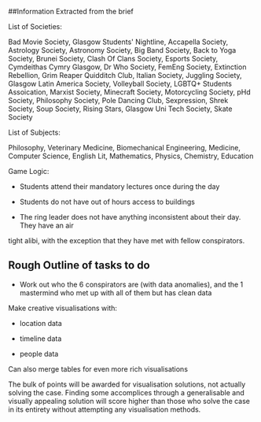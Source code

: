 ##Information Extracted from the brief

List of Societies:

Bad Movie Society, Glasgow Students' Nightline, Accapella Society, Astrology Society,
Astronomy Society, Big Band Society, Back to Yoga Society, Brunei Society, Clash Of Clans
Society, Esports Society, Cymdeithas Cymry Glasgow, Dr Who Society, FemEng Society,
Extinction Rebellion, Grim Reaper Quidditch Club, Italian Society, Juggling Society, Glasgow
Latin America Society, Volleyball Society, LGBTQ+ Students Assoication, Marxist Society,
Minecraft Society, Motorcycling Society, pHd Society, Philosophy Society, Pole Dancing
Club, Sexpression, Shrek Society, Soup Society, Rising Stars, Glasgow Uni Tech Society,
Skate Society

List of Subjects:

Philosophy, Veterinary Medicine, Biomechanical Engineering, Medicine, Computer Science,
English Lit, Mathematics, Physics, Chemistry, Education

Game Logic:

- Students attend their mandatory lectures once during the day

- Students do not have out of hours access to buildings

- The ring leader does not have anything inconsistent about their day. They have an air

tight alibi, with the exception that they have met with fellow conspirators.



## Rough Outline of tasks to do 

- Work out who the 6 conspirators are (with data anomalies), and the 1 mastermind who met up with all of them but has clean data

Make creative visualisations with:

- location data

- timeline data 

- people data

Can also merge tables for even more rich visualisations 

The bulk of points will be awarded for visualisation solutions, not actually solving
the case. Finding some accomplices through a generalisable and visually appealing solution
will score higher than those who solve the case in its entirety without attempting any
visualisation methods.

